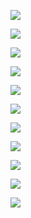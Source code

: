 ![](https://user-images.githubusercontent.com/26511983/71317139-021b3380-2442-11ea-8eea-5072ac15e7ea.png)

![](https://user-images.githubusercontent.com/26511983/71317146-3393ff00-2442-11ea-870f-aae65deba818.png)

![](https://user-images.githubusercontent.com/26511983/71317158-6807bb00-2442-11ea-9646-49130b085f5c.png)

![](https://user-images.githubusercontent.com/26511983/70856748-f959b900-1ea7-11ea-92d5-458ca6d2110e.png)

![](https://user-images.githubusercontent.com/26511983/70857373-9b7e9e80-1eb2-11ea-997d-282ee39be464.png)

![](https://user-images.githubusercontent.com/26511983/70857396-0cbe5180-1eb3-11ea-8401-91ad02c63953.png)

![](https://user-images.githubusercontent.com/26511983/70857413-4db66600-1eb3-11ea-9cf1-31f4cbfa0bb3.png)

![](https://user-images.githubusercontent.com/26511983/70857421-6292f980-1eb3-11ea-98cb-91f295c3a2b6.png)

![](https://user-images.githubusercontent.com/26511983/70857434-7f2f3180-1eb3-11ea-846d-e3fe223d5cbd.png)

![](https://user-images.githubusercontent.com/26511983/70857465-71c67700-1eb4-11ea-9d97-6cc4a5bb8065.png)

![](https://user-images.githubusercontent.com/26511983/70857554-37f67000-1eb6-11ea-8f78-3f0269b45209.png)
